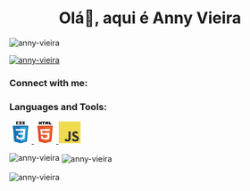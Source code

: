 <h1 align="center">Olá👋, aqui é Anny Vieira</h1>
<p align="left"> <img src="https://komarev.com/ghpvc/?username=anny-vieira&label=Profile%20views&color=0e75b6&style=flat" alt="anny-vieira" /> </p>

<p align="left"> <a href="https://github.com/ryo-ma/github-profile-trophy"><img src="https://github-profile-trophy.vercel.app/?username=anny-vieira" alt="anny-vieira" /></a> </p>

<h3 align="left">Connect with me:</h3>
<p align="left">
</p>

<h3 align="left">Languages and Tools:</h3>
<p align="left"> <a href="https://www.w3schools.com/css/" target="_blank" rel="noreferrer"> <img src="https://raw.githubusercontent.com/devicons/devicon/master/icons/css3/css3-original-wordmark.svg" alt="css3" width="40" height="40"/> </a> <a href="https://www.w3.org/html/" target="_blank" rel="noreferrer"> <img src="https://raw.githubusercontent.com/devicons/devicon/master/icons/html5/html5-original-wordmark.svg" alt="html5" width="40" height="40"/> </a> <a href="https://developer.mozilla.org/en-US/docs/Web/JavaScript" target="_blank" rel="noreferrer"> <img src="https://raw.githubusercontent.com/devicons/devicon/master/icons/javascript/javascript-original.svg" alt="javascript" width="40" height="40"/> </a> </p>

<p><img align="left" src="https://github-readme-stats.vercel.app/api/top-langs?username=anny-vieira&show_icons=true&locale=en&layout=compact" alt="anny-vieira" /></p>

<p>&nbsp;<img align="center" src="https://github-readme-stats.vercel.app/api?username=anny-vieira&show_icons=true&locale=en" alt="anny-vieira" /></p>

<p><img align="center" src="https://github-readme-streak-stats.herokuapp.com/?user=anny-vieira&" alt="anny-vieira" /></p>
